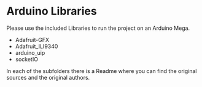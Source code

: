 # Arduino Libraries

Please use the included Libraries to run the project on an Arduino Mega.

- Adafruit-GFX
- Adafruit_ILI9340
- arduino_uip
- socketIO

In each of the subfolders there is a Readme where you can find the original sources and the original authors.
